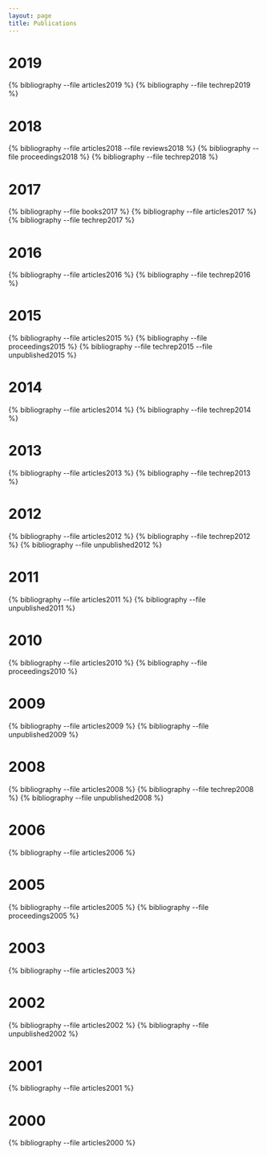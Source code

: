 ```yaml
---
layout: page
title: Publications
---
```


# 2019

{% bibliography --file articles2019 %}
{% bibliography --file techrep2019 %}

# 2018

{% bibliography --file articles2018 --file reviews2018 %}
{% bibliography --file proceedings2018 %}
{% bibliography --file techrep2018 %}

# 2017

{% bibliography --file books2017 %}
{% bibliography --file articles2017 %}
{% bibliography --file techrep2017 %}

# 2016

{% bibliography --file articles2016 %}
{% bibliography --file techrep2016 %}

# 2015

{% bibliography --file articles2015 %}
{% bibliography --file proceedings2015 %}
{% bibliography --file techrep2015 --file unpublished2015 %}

# 2014

{% bibliography --file articles2014 %}
{% bibliography --file techrep2014 %}

# 2013

{% bibliography --file articles2013 %}
{% bibliography --file techrep2013 %}

# 2012

{% bibliography --file articles2012 %}
{% bibliography --file techrep2012 %}
{% bibliography --file unpublished2012 %}

# 2011

{% bibliography --file articles2011 %}
{% bibliography --file unpublished2011 %}

# 2010

{% bibliography --file articles2010 %}
{% bibliography --file proceedings2010 %}

# 2009

{% bibliography --file articles2009 %}
{% bibliography --file unpublished2009 %}

# 2008

{% bibliography --file articles2008 %}
{% bibliography --file techrep2008 %}
{% bibliography --file unpublished2008 %}

# 2006

{% bibliography --file articles2006 %}

# 2005

{% bibliography --file articles2005 %}
{% bibliography --file proceedings2005 %}

# 2003

{% bibliography --file articles2003 %}

# 2002

{% bibliography --file articles2002 %}
{% bibliography --file unpublished2002 %}

# 2001

{% bibliography --file articles2001 %}

# 2000

{% bibliography --file articles2000 %}
